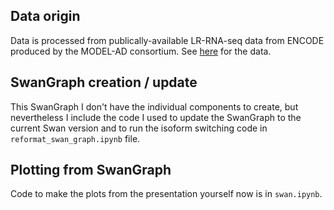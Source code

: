 ## Data origin
Data is processed from publically-available LR-RNA-seq data from ENCODE produced by the MODEL-AD consortium. See [here](https://www.encodeproject.org/search/?type=Experiment&assay_title=long+read+RNA-seq&replicates.library.biosample.donor.organism.scientific_name=Mus+musculus&biosample_ontology.term_name=left+cerebral+cortex&biosample_ontology.term_name=layer+of+hippocampus&advancedQuery=date_released:[2009-01-01%20TO%202021-05-31]) for the data.

## SwanGraph creation / update

This SwanGraph I don't have the individual components to create, but nevertheless I include the code I used to update the SwanGraph to the current Swan version and to run the isoform switching code in `reformat_swan_graph.ipynb` file.

## Plotting from SwanGraph

Code to make the plots from the presentation yourself now is in `swan.ipynb`.
